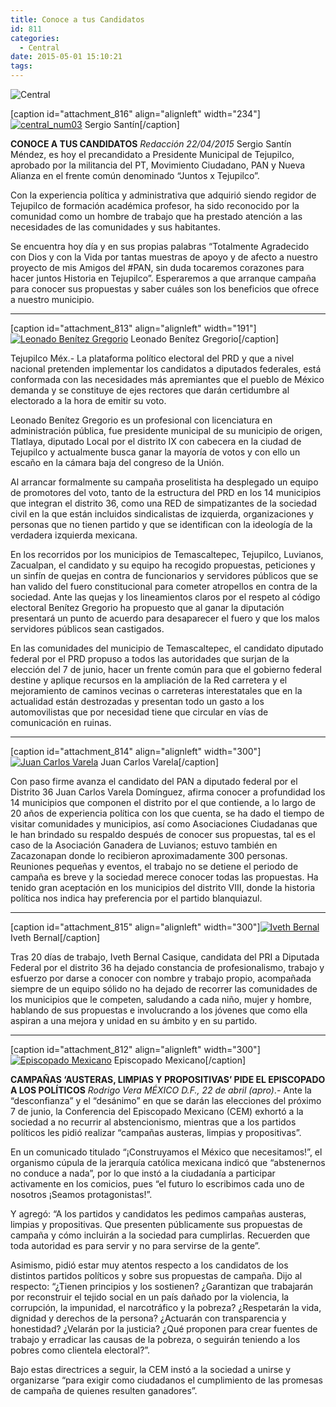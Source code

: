 ```yaml
---
title: Conoce a tus Candidatos
id: 811
categories:
  - Central
date: 2015-05-01 15:10:21
tags:
---
```


![Central](http://www.laredsemanario.com/wp-content/uploads/2015/04/Central_500x100.png)

[caption id="attachment_816" align="alignleft" width="234"][![central_num03](http://www.laredsemanario.com/wp-content/uploads/2015/05/central_num03.jpg)](http://www.laredsemanario.com/wp-content/uploads/2015/05/central_num03.jpg) Sergio Santín[/caption]

**CONOCE A TUS CANDIDATOS**
_Redacción
22/04/2015_
Sergio Santín Méndez, es hoy el precandidato a Presidente Municipal de Tejupilco, aprobado por la militancia del PT, Movimiento Ciudadano, PAN y Nueva Alianza en el frente común denominado “Juntos x Tejupilco”.

Con la experiencia política y administrativa que adquirió siendo regidor de Tejupilco de formación académica profesor, ha sido reconocido por la comunidad como un hombre de trabajo que ha prestado atención a las necesidades de las comunidades y sus habitantes.

Se encuentra hoy día y en sus propias palabras “Totalmente Agradecido con Dios y con la Vida por tantas muestras de apoyo y de afecto a nuestro proyecto de mis Amigos del #PAN, sin duda tocaremos corazones para hacer juntos Historia en Tejupilco”. Esperaremos a que arranque campaña para conocer sus propuestas y saber cuáles son los beneficios que ofrece a nuestro municipio.

* * *

[caption id="attachment_813" align="alignleft" width="191"][![Leonado Benítez Gregorio](http://www.laredsemanario.com/wp-content/uploads/2015/05/central_2_num03.jpg)](http://www.laredsemanario.com/wp-content/uploads/2015/05/central_2_num03.jpg) Leonado Benítez Gregorio[/caption]

Tejupilco Méx.- La plataforma político electoral del PRD y que a nivel nacional pretenden implementar los candidatos a diputados federales, está conformada con las necesidades más apremiantes que el pueblo de México demanda y se constituye de ejes rectores que darán certidumbre al electorado a la hora de emitir su voto.

Leonado Benítez Gregorio es un profesional con licenciatura en administración pública, fue presidente municipal de su municipio de origen, Tlatlaya, diputado Local por el distrito IX con cabecera en la ciudad de Tejupilco y actualmente busca ganar la mayoría de votos y con ello un escaño en la cámara baja del congreso de la Unión.

Al arrancar formalmente su campaña proselitista ha desplegado un equipo de promotores del voto, tanto de la estructura del PRD en los 14 municipios que integran el distrito 36, como una RED de simpatizantes de la sociedad civil en la que están incluidos sindicalistas de izquierda, organizaciones y personas que no tienen partido y que se identifican con la ideología de la verdadera izquierda mexicana.

En los recorridos por los municipios de Temascaltepec, Tejupilco, Luvianos, Zacualpan, el candidato y su equipo ha recogido propuestas, peticiones y un sinfín de quejas en contra de funcionarios y servidores públicos que se han valido del fuero constitucional para cometer atropellos en contra de la sociedad. Ante las quejas y los lineamientos claros por el respeto al código electoral Benítez Gregorio ha propuesto que al ganar la diputación presentará un punto de acuerdo para desaparecer el fuero y que los malos
servidores públicos sean castigados.

En las comunidades del municipio de Temascaltepec, el candidato diputado federal por el PRD propuso a todos las autoridades que surjan de la elección del 7 de junio, hacer un frente común para que el gobierno federal destine y aplique recursos en la ampliación de la Red carretera y el mejoramiento de caminos vecinas o carreteras interestatales que en la actualidad están destrozadas y presentan todo un gasto a los automovilistas que por necesidad tiene que circular en vías de comunicación en ruinas.

* * *

[caption id="attachment_814" align="alignleft" width="300"][![Juan Carlos Varela](http://www.laredsemanario.com/wp-content/uploads/2015/05/central_3_num03-300x223.jpg)](http://www.laredsemanario.com/wp-content/uploads/2015/05/central_3_num03.jpg) Juan Carlos Varela[/caption]

Con paso firme avanza el candidato del PAN a diputado federal por el Distrito 36 Juan Carlos Varela Domínguez, afirma conocer a profundidad los 14 municipios que componen el distrito por el que contiende, a lo largo de 20 años de experiencia política con los que cuenta, se ha dado el tiempo de visitar comunidades y municipios, así como Asociaciones Ciudadanas que le han brindado su respaldo después de conocer sus propuestas, tal es el caso de la Asociación Ganadera de Luvianos; estuvo también en Zacazonapan donde lo recibieron aproximadamente 300 personas. Reuniones pequeñas y eventos, el trabajo no se detiene el periodo de campaña es breve y la sociedad merece conocer todas las propuestas. Ha tenido gran aceptación en los municipios del distrito VIII, donde la historia política nos indica hay preferencia por el partido blanquiazul.

* * *

[caption id="attachment_815" align="alignleft" width="300"][![Iveth Bernal](http://www.laredsemanario.com/wp-content/uploads/2015/05/central_4_num03-300x221.jpg)](http://www.laredsemanario.com/wp-content/uploads/2015/05/central_4_num03.jpg) Iveth Bernal[/caption]

Tras 20 días de trabajo, Iveth Bernal Casique, candidata del PRI a Diputada Federal por el distrito 36 ha dejado constancia de profesionalismo, trabajo y esfuerzo por darse a conocer con nombre y trabajo propio, acompañada siempre de un equipo sólido no ha dejado de recorrer las comunidades de los municipios que le competen, saludando a cada niño, mujer y hombre, hablando de sus propuestas e involucrando a los jóvenes que como ella aspiran a una mejora y unidad en su ámbito y en su partido.

* * *

[caption id="attachment_812" align="alignleft" width="300"][![Episcopado Mexicano](http://www.laredsemanario.com/wp-content/uploads/2015/05/central_1_num03-300x208.jpg)](http://www.laredsemanario.com/wp-content/uploads/2015/05/central_1_num03.jpg) Episcopado Mexicano[/caption]

**CAMPAÑAS ‘AUSTERAS, LIMPIAS Y PROPOSITIVAS’ PIDE EL EPISCOPADO A LOS POLÍTICOS**
_Rodrigo Vera
MÉXICO D.F., 22 de abril (apro)_.- Ante la “desconfianza” y el “desánimo” en que se darán las elecciones del próximo 7 de junio, la Conferencia del Episcopado Mexicano (CEM) exhortó a la sociedad a no recurrir al abstencionismo, mientras que a los partidos políticos les pidió realizar “campañas austeras, limpias y propositivas”.

En un comunicado titulado “¡Construyamos el México que necesitamos!”, el organismo cúpula de la jerarquía católica mexicana indicó que “abstenernos no conduce a nada”, por lo que instó a la ciudadanía a participar activamente en los comicios, pues “el futuro lo escribimos cada uno de nosotros ¡Seamos protagonistas!”.

Y agregó: “A los partidos y candidatos les pedimos campañas austeras, limpias y propositivas. Que presenten públicamente sus propuestas de campaña y cómo incluirán a la sociedad para cumplirlas. Recuerden que toda autoridad es para servir y no para servirse de la gente”.

Asimismo, pidió estar muy atentos respecto a los candidatos de los distintos partidos políticos y sobre sus propuestas de campaña. Dijo al respecto: “¿Tienen principios y los sostienen? ¿Garantizan que trabajarán por reconstruir el tejido social en un país dañado por la violencia, la corrupción, la impunidad, el narcotráfico y la pobreza? ¿Respetarán la vida, dignidad y derechos de la persona? ¿Actuarán con transparencia y honestidad? ¿Velarán por la justicia? ¿Qué proponen para crear fuentes de trabajo y erradicar las causas de la pobreza, o seguirán teniendo a los pobres como clientela electoral?”.

Bajo estas directrices a seguir, la CEM instó a la sociedad a unirse y organizarse “para exigir como ciudadanos el cumplimiento de las promesas de campaña de quienes resulten ganadores”.